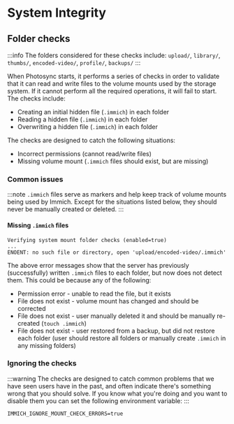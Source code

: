 # System Integrity

## Folder checks

:::info
The folders considered for these checks include: `upload/`, `library/`, `thumbs/`, `encoded-video/`, `profile/`, `backups/`
:::

When  Photosync  starts, it performs a series of checks in order to validate that it can read and write files to the volume mounts used by the storage system. If it cannot perform all the required operations, it will fail to start. The checks include:

- Creating an initial hidden file (`.immich`) in each folder
- Reading a hidden file (`.immich`) in each folder
- Overwriting a hidden file (`.immich`) in each folder

The checks are designed to catch the following situations:

- Incorrect permissions (cannot read/write files)
- Missing volume mount (`.immich` files should exist, but are missing)

### Common issues

:::note
`.immich` files serve as markers and help keep track of volume mounts being used by Immich. Except for the situations listed below, they should never be manually created or deleted.
:::

#### Missing `.immich` files

```
Verifying system mount folder checks (enabled=true)
...
ENOENT: no such file or directory, open 'upload/encoded-video/.immich'
```

The above error messages show that the server has previously (successfully) written `.immich` files to each folder, but now does not detect them. This could be because any of the following:

- Permission error - unable to read the file, but it exists
- File does not exist - volume mount has changed and should be corrected
- File does not exist - user manually deleted it and should be manually re-created (`touch .immich`)
- File does not exist - user restored from a backup, but did not restore each folder (user should restore all folders or manually create `.immich` in any missing folders)

### Ignoring the checks

:::warning
The checks are designed to catch common problems that we have seen users have in the past, and often indicate there's something wrong that you should solve. If you know what you're doing and you want to disable them you can set the following environment variable:
:::

```
IMMICH_IGNORE_MOUNT_CHECK_ERRORS=true
```
